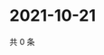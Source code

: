 # 2021-10-21

共 0 条

<!-- BEGIN -->
<!-- 最后更新时间 Thu Oct 21 2021 17:16:26 GMT+0800 (China Standard Time) -->

<!-- END -->

